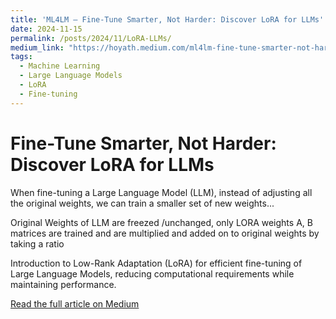 ```yaml
---
title: 'ML4LM — Fine-Tune Smarter, Not Harder: Discover LoRA for LLMs'
date: 2024-11-15
permalink: /posts/2024/11/LoRA-LLMs/
medium_link: "https://hoyath.medium.com/ml4lm-fine-tune-smarter-not-harder-discover-lora-for-llms-24c59853a0f2"
tags:
  - Machine Learning
  - Large Language Models
  - LoRA
  - Fine-tuning
---
```


# Fine-Tune Smarter, Not Harder: Discover LoRA for LLMs

When fine-tuning a Large Language Model (LLM), instead of adjusting all the original weights, we can train a smaller set of new weights...

Original Weights of LLM are freezed /unchanged, only LORA weights A, B matrices are trained and are multiplied and added on to original weights by taking a ratio

Introduction to Low-Rank Adaptation (LoRA) for efficient fine-tuning of Large Language Models, reducing computational requirements while maintaining performance.

[Read the full article on Medium](https://hoyath.medium.com/ml4lm-fine-tune-smarter-not-harder-discover-lora-for-llms-24c59853a0f2)
